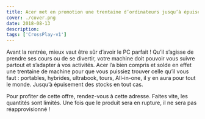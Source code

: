```yaml
---
title: Acer met en promotion une trentaine d’ordinateurs jusqu’à épuisement des stocks
cover: ./cover.png
date: 2018-08-13
description: 
tags: ['CrossPlay-v1']
---
```

Avant la rentrée, mieux vaut être sûr d’avoir le PC parfait ! Qu’il s’agisse de prendre ses cours ou de se divertir, votre machine doit pouvoir vous suivre partout et s’adapter à vos activités. Acer l’a bien compris et solde en effet une trentaine de machine pour que vous puissiez trouver celle qu’il vous faut : portables, hybrides, ultrabook, tours, All-in-one, il y en aura pour tout le monde. Jusqu’à épuisement des stocks en tout cas.

Pour profiter de cette offre, rendez-vous à cette adresse. Faites vite, les quantités sont limités. Une fois que le produit sera en rupture, il ne sera pas réapprovisionné !

